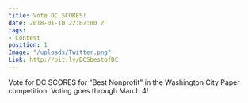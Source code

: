 ```yaml
---
title: Vote DC SCORES!
date: 2018-01-10 22:07:00 Z
tags:
- Contest
position: 1
Image: "/uploads/Twitter.png"
Link: http://bit.ly/DCSbestofDC
---
```


Vote for DC SCORES for "Best Nonprofit" in the Washington City Paper competition. Voting goes through March 4! 